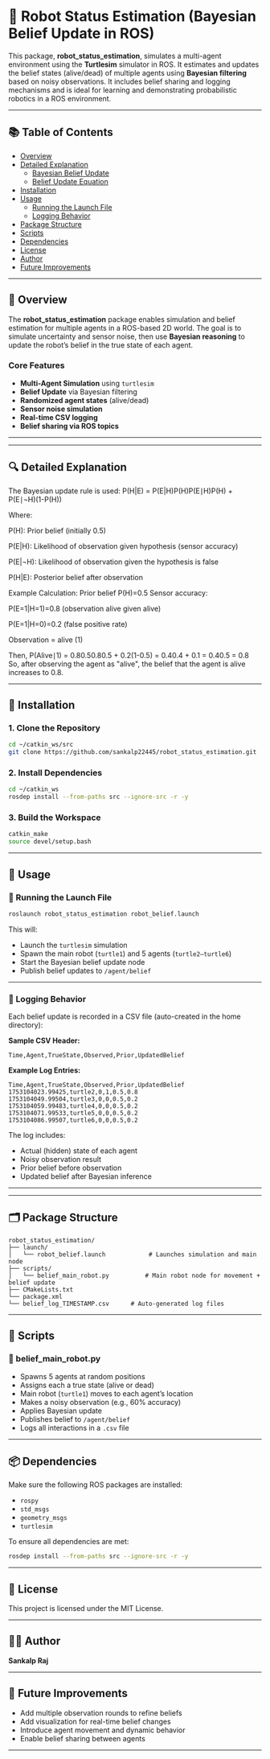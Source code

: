 # 🤖 Robot Status Estimation (Bayesian Belief Update in ROS)

This package, **robot_status_estimation**, simulates a multi-agent environment using the **Turtlesim** simulator in ROS. It estimates and updates the belief states (alive/dead) of multiple agents using **Bayesian filtering** based on noisy observations. It includes belief sharing and logging mechanisms and is ideal for learning and demonstrating probabilistic robotics in a ROS environment.

---

## 📚 Table of Contents

- [Overview](#-overview)
- [Detailed Explanation](#-detailed-explanation)
  - [Bayesian Belief Update](#bayesian-belief-update)
  - [Belief Update Equation](#belief-update-equation)
- [Installation](#-installation)
- [Usage](#-usage)
  - [Running the Launch File](#running-the-launch-file)
  - [Logging Behavior](#logging-behavior)
- [Package Structure](#-package-structure)
- [Scripts](#-scripts)
- [Dependencies](#-dependencies)
- [License](#-license)
- [Author](#-author)
- [Future Improvements](#-future-improvements)

---

## 🧠 Overview

The **robot_status_estimation** package enables simulation and belief estimation for multiple agents in a ROS-based 2D world. The goal is to simulate uncertainty and sensor noise, then use **Bayesian reasoning** to update the robot’s belief in the true state of each agent.

### Core Features

- **Multi-Agent Simulation** using `turtlesim`
- **Belief Update** via Bayesian filtering
- **Randomized agent states** (alive/dead)
- **Sensor noise simulation**
- **Real-time CSV logging**
- **Belief sharing via ROS topics**

---

---

## 🔍 Detailed Explanation

The Bayesian update rule is used:
P(H|E) = P(E|H)P(H)P(E∣H)P(H) + P(E∣¬H)(1-P(H))


Where:


P(H): Prior belief (initially 0.5)


P(E|H): Likelihood of observation given hypothesis (sensor accuracy)


P(E|¬H): Likelihood of observation given the hypothesis is false


P(H|E): Posterior belief after observation


Example Calculation:
Prior belief P(H)=0.5
Sensor accuracy:


P(E=1|H=1)=0.8 (observation alive given alive)


P(E=1|H=0)=0.2 (false positive rate)


Observation = alive (1)


Then,
P(Alive∣1) = 0.80.50.80.5 + 0.2(1-0.5) = 0.40.4 + 0.1 = 0.40.5 = 0.8
So, after observing the agent as "alive", the belief that the agent is alive increases to 0.8.


---

## 🔧 Installation

### 1. Clone the Repository

```bash
cd ~/catkin_ws/src
git clone https://github.com/sankalp22445/robot_status_estimation.git
```

### 2. Install Dependencies

```bash
cd ~/catkin_ws
rosdep install --from-paths src --ignore-src -r -y
```

### 3. Build the Workspace

```bash
catkin_make
source devel/setup.bash
```

---

## 🚀 Usage

### 🔁 Running the Launch File

```bash
roslaunch robot_status_estimation robot_belief.launch
```

This will:

- Launch the `turtlesim` simulation
- Spawn the main robot (`turtle1`) and 5 agents (`turtle2–turtle6`)
- Start the Bayesian belief update node
- Publish belief updates to `/agent/belief`

---

### 📝 Logging Behavior

Each belief update is recorded in a CSV file (auto-created in the home directory):

**Sample CSV Header:**

```csv
Time,Agent,TrueState,Observed,Prior,UpdatedBelief
```

**Example Log Entries:**

```csv
Time,Agent,TrueState,Observed,Prior,UpdatedBelief
1753104023.99425,turtle2,0,1,0.5,0.8
1753104049.99504,turtle3,0,0,0.5,0.2
1753104059.99483,turtle4,0,0,0.5,0.2
1753104071.99533,turtle5,0,0,0.5,0.2
1753104086.99507,turtle6,0,0,0.5,0.2
```

The log includes:

- Actual (hidden) state of each agent  
- Noisy observation result  
- Prior belief before observation  
- Updated belief after Bayesian inference

---

---

## 🗂 Package Structure

```
robot_status_estimation/
├── launch/
│   └── robot_belief.launch            # Launches simulation and main node
├── scripts/
│   └── belief_main_robot.py          # Main robot node for movement + belief update
├── CMakeLists.txt
└── package.xml
└── belief_log_TIMESTAMP.csv      # Auto-generated log files
```

---

## 🧾 Scripts

### 🔹 belief_main_robot.py

- Spawns 5 agents at random positions
- Assigns each a true state (alive or dead)
- Main robot (`turtle1`) moves to each agent’s location
- Makes a noisy observation (e.g., 60% accuracy)
- Applies Bayesian update
- Publishes belief to `/agent/belief`
- Logs all interactions in a `.csv` file

---

## 📦 Dependencies

Make sure the following ROS packages are installed:

- `rospy`
- `std_msgs`
- `geometry_msgs`
- `turtlesim`

To ensure all dependencies are met:

```bash
rosdep install --from-paths src --ignore-src -r -y
```

---

## 🪪 License

This project is licensed under the MIT License.

---

## 👨‍💻 Author

**Sankalp Raj**  

---

## 🧭 Future Improvements

- Add multiple observation rounds to refine beliefs
- Add visualization for real-time belief changes
- Introduce agent movement and dynamic behavior
- Enable belief sharing between agents

---
